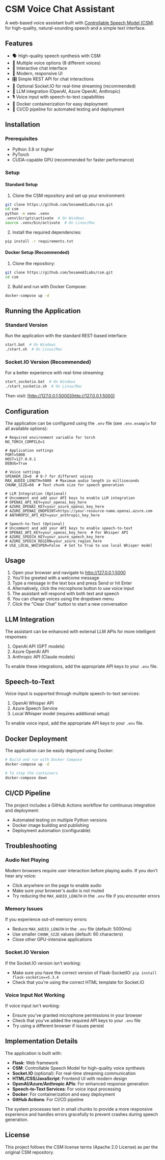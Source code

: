 # CSM Voice Chat Assistant

A web-based voice assistant built with [Controllable Speech Model (CSM)](https://github.com/SesameAILabs/csm) for high-quality, natural-sounding speech and a simple text interface.

## Features

- 🗣️ High-quality speech synthesis with CSM
- 🔄 Multiple voice options (8 different voices)
- 💬 Interactive chat interface
- 📱 Modern, responsive UI
- 🎛️ Simple REST API for chat interactions
- 🔌 Optional Socket.IO for real-time streaming (recommended)
- 🤖 LLM integration (OpenAI, Azure OpenAI, Anthropic)
- 🎙️ Voice input with speech-to-text capabilities
- 🐳 Docker containerization for easy deployment
- 🔄 CI/CD pipeline for automated testing and deployment

## Installation

### Prerequisites

- Python 3.8 or higher
- PyTorch
- CUDA-capable GPU (recommended for faster performance)

### Setup

#### Standard Setup

1. Clone the CSM repository and set up your environment:

```bash
git clone https://github.com/SesameAILabs/csm.git
cd csm
python -m venv .venv
.venv\Scripts\activate  # On Windows
source .venv/bin/activate  # On Linux/Mac
```

2. Install the required dependencies:

```bash
pip install -r requirements.txt
```

#### Docker Setup (Recommended)

1. Clone the repository:

```bash
git clone https://github.com/SesameAILabs/csm.git
cd csm
```

2. Build and run with Docker Compose:

```bash
docker-compose up -d
```

## Running the Application

### Standard Version

Run the application with the standard REST-based interface:

```bash
start.bat  # On Windows
./start.sh  # On Linux/Mac
```

### Socket.IO Version (Recommended)

For a better experience with real-time streaming:

```bash
start_socketio.bat  # On Windows
./start_socketio.sh  # On Linux/Mac
```

Then visit: [http://127.0.0.1:5000](http://127.0.0.1:5000)

## Configuration

The application can be configured using the `.env` file (see `.env.example` for all available options):

```
# Required environment variable for torch
NO_TORCH_COMPILE=1

# Application settings
PORT=5000
HOST=127.0.0.1
DEBUG=True

# Voice settings
SPEAKER_ID=0  # 0-7 for different voices
MAX_AUDIO_LENGTH=5000  # Maximum audio length in milliseconds
CHUNK_SIZE=60  # Text chunk size for speech generation

# LLM Integration (Optional)
# Uncomment and add your API keys to enable LLM integration
# OPENAI_API_KEY=your_openai_key_here
# AZURE_OPENAI_KEY=your_azure_openai_key_here
# AZURE_OPENAI_ENDPOINT=https://your-resource-name.openai.azure.com
# ANTHROPIC_API_KEY=your_anthropic_key_here

# Speech-to-Text (Optional)
# Uncomment and add your API keys to enable speech-to-text
# OPENAI_API_KEY=your_openai_key_here  # For Whisper API
# AZURE_SPEECH_KEY=your_azure_speech_key_here
# AZURE_SPEECH_REGION=your_azure_region_here
# USE_LOCAL_WHISPER=False  # Set to True to use local Whisper model
```

## Usage

1. Open your browser and navigate to http://127.0.0.1:5000
2. You'll be greeted with a welcome message
3. Type a message in the text box and press Send or hit Enter
4. Alternatively, click the microphone button to use voice input
5. The assistant will respond with both text and speech
6. You can change voices using the dropdown menu
7. Click the "Clear Chat" button to start a new conversation

## LLM Integration

The assistant can be enhanced with external LLM APIs for more intelligent responses:

1. OpenAI API (GPT models)
2. Azure OpenAI API
3. Anthropic API (Claude models)

To enable these integrations, add the appropriate API keys to your `.env` file.

## Speech-to-Text

Voice input is supported through multiple speech-to-text services:

1. OpenAI Whisper API
2. Azure Speech Service
3. Local Whisper model (requires additional setup)

To enable voice input, add the appropriate API keys to your `.env` file.

## Docker Deployment

The application can be easily deployed using Docker:

```bash
# Build and run with Docker Compose
docker-compose up -d

# To stop the containers
docker-compose down
```

## CI/CD Pipeline

The project includes a GitHub Actions workflow for continuous integration and deployment:

- Automated testing on multiple Python versions
- Docker image building and publishing
- Deployment automation (configurable)

## Troubleshooting

### Audio Not Playing

Modern browsers require user interaction before playing audio. If you don't hear any voice:
- Click anywhere on the page to enable audio
- Make sure your browser's audio is not muted
- Try reducing the `MAX_AUDIO_LENGTH` in the `.env` file if you encounter errors

### Memory Issues

If you experience out-of-memory errors:
- Reduce `MAX_AUDIO_LENGTH` in the `.env` file (default: 5000ms)
- Use smaller `CHUNK_SIZE` values (default: 60 characters)
- Close other GPU-intensive applications

### Socket.IO Version

If the Socket.IO version isn't working:
- Make sure you have the correct version of Flask-SocketIO: `pip install flask-socketio==5.3.4`
- Check that you're using the correct HTML template for Socket.IO

### Voice Input Not Working

If voice input isn't working:
- Ensure you've granted microphone permissions in your browser
- Check that you've added the required API keys to your `.env` file
- Try using a different browser if issues persist

## Implementation Details

The application is built with:

- **Flask**: Web framework
- **CSM**: Controllable Speech Model for high-quality voice synthesis
- **Socket.IO** (optional): For real-time streaming communication
- **HTML/CSS/JavaScript**: Frontend UI with modern design
- **OpenAI/Azure/Anthropic APIs**: For enhanced response generation
- **Speech-to-Text Services**: For voice input processing
- **Docker**: For containerization and easy deployment
- **GitHub Actions**: For CI/CD pipeline

The system processes text in small chunks to provide a more responsive experience and handles errors gracefully to prevent crashes during speech generation.

## License

This project follows the CSM license terms (Apache 2.0 License) as per the original CSM repository.
